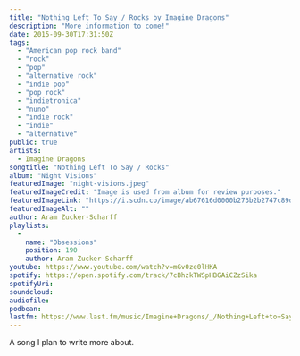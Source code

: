 ```yaml
---
title: "Nothing Left To Say / Rocks by Imagine Dragons"
description: "More information to come!"
date: 2015-09-30T17:31:50Z
tags:
  - "American pop rock band"
  - "rock"
  - "pop"
  - "alternative rock"
  - "indie pop"
  - "pop rock"
  - "indietronica"
  - "nuno"
  - "indie rock"
  - "indie"
  - "alternative"
public: true
artists:
  - Imagine Dragons
songtitle: "Nothing Left To Say / Rocks"
album: "Night Visions"
featuredImage: "night-visions.jpeg"
featuredImageCredit: "Image is used from album for review purposes."
featuredImageLink: "https://i.scdn.co/image/ab67616d0000b273b2b2747c89d2157b0b29fb6a"
featuredImageAlt: ""
author: Aram Zucker-Scharff
playlists:
  -
    name: "Obsessions"
    position: 190
    author: Aram Zucker-Scharff
youtube: https://www.youtube.com/watch?v=mGv0ze0lHKA
spotify: https://open.spotify.com/track/7cBhzkTWSpHBGAiCZzSika
spotifyUri: 
soundcloud:
audiofile:
podbean:
lastfm: https://www.last.fm/music/Imagine+Dragons/_/Nothing+Left+to+Say+%2F+Rocks
---
```


A song I plan to write more about.
		